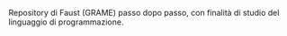 Repository di Faust (GRAME) passo dopo passo, con finalità di studio del linguaggio di programmazione.
